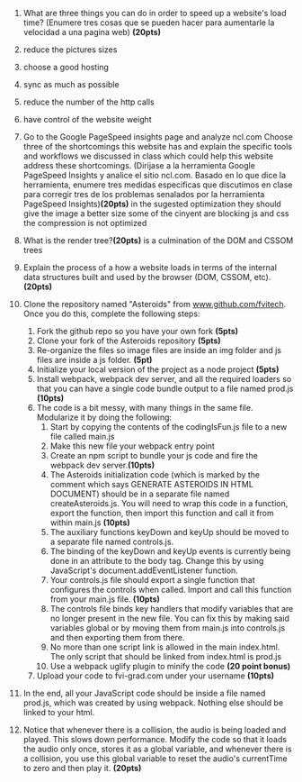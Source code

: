 1. What are three things you can do in order to speed up a website's load time? (Enumere tres cosas que se pueden hacer para aumentarle la velocidad a una pagina web) **(20pts)**
 1. reduce the pictures sizes
 2. choose a good hosting
 3. sync as much as possible
 4. reduce the number of the http calls
 5. have control of the website weight

2. Go to the Google PageSpeed insights page and analyze ncl.com
Choose three of the shortcomings this website has and explain the specific tools and workflows we discussed in class which could help this website address these shortcomings. (Dirijase a la herramienta Google PageSpeed Insights y analice el sitio ncl.com. Basado en lo que dice la herramienta, enumere tres medidas especificas que discutimos en clase para corregir tres de los problemas senalados por la herramienta PageSpeed Insights)**(20pts)**
    in the sugested optimization they should 
    give the image a better size
    some of the cinyent are blocking js and css
    the compression is not optimized

3. What is the render tree?**(20pts)**
    is a culmination of the DOM and CSSOM trees

4. Explain the process of a how a website loads in terms of the internal data structures built and used by the browser (DOM, CSSOM, etc).**(20pts)**
    


5. Clone the repository named "Asteroids" from www.github.com/fvitech. Once you do this, complete the following steps:  
    1. Fork the github repo so you have your own fork  **(5pts)**  
    2. Clone your fork of the Asteroids repository  **(5pts)**  
    3. Re-organize the files so image files are inside an img folder and js files are inside a js folder. **(5pt)**
    4. Initialize your local version of the project as a node project **(5pts)**   
    5. Install webpack, webpack dev server, and all the required loaders so that you can have a single code bundle output to a file named prod.js **(10pts)**  
    6. The code is a bit messy, with many things in the same file. Modularize it by doing the following:  
        1. Start by copying the contents of the codingIsFun.js file to a new file called main.js
        2. Make this new file your webpack entry point
        3. Create an npm script to bundle your js code and fire the webpack dev server.**(10pts)**  
        3. The Asteroids initialization code (which is marked by the comment which says GENERATE ASTEROIDS IN HTML DOCUMENT) should be in a separate file named createAsteroids.js. You will need to wrap this code in a function, export the function, then import this function and call it from within main.js **(10pts)**  
        4. The auxiliary functions keyDown and keyUp should be moved to a separate file named controls.js.  
        5. The binding of the keyDown and keyUp events is currently being done in an attribute to the body tag. Change this by using JavaScript's document.addEventListener function.  
        6. Your controls.js file should export a single function that configures the controls when called. Import and call this function from your main.js file. **(10pts)**  
        7. The controls file binds key handlers that modify variables that are no longer present in the new file. You can fix this by making said variables global or by moving them from main.js into controls.js and then exporting them from there.
        8. No more than one script link is allowed in the main index.html. The only script that should be linked from index.html is prod.js  
        9. Use a webpack uglify plugin to minify the code **(20 point bonus)**  
    9. Upload your code to fvi-grad.com under your username **(10pts)**
  7. In the end, all your JavaScript code should be inside a file named prod.js, which was created by using webpack. Nothing else should be linked to your html.  
  8. Notice that whenever there is a collision, the audio is being loaded and played. This slows down performance. Modify the code so that it loads the audio only once, stores it as a global variable, and whenever there is a collision, you use this global variable to reset the audio's currentTime to zero and then play it. **(20pts)**
